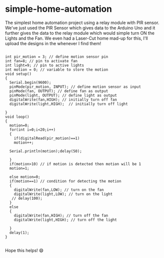# simple-home-automation

The simplest home automation project using a relay module with PIR sensor.
We've just used the PIR Sensor which gives data to the Arduino Uno and it further gives the data to the relay module which would simple turn ON the Lights and the Fan. We even had a Laser-Cut home mad-up for this, I'll upload the designs in the whenever I find them!

```

int pir_motion = 3; // define motion sensor pin
int fan=8; // pin to activate fan
int light=9; // pin to active lights
int motion = 0; // variable to store the motion
void setup() 
{
  Serial.begin(9600);
  pinMode(pir_motion, INPUT); // define motion sensor as input
  pinMode(fan, OUTPUT); // define fan as output
  pinMode(light, OUTPUT); // define light as output
  digitalWrite(fan,HIGH); // initially turn off fan
  digitalWrite(light,HIGH);  // initially turn off light

}
void loop() 
{
  motion=0;
  for(int i=0;i<20;i++) 
  {
    if(digitalRead(pir_motion)==1)
    motion++;
  
  Serial.println(motion);delay(50);
  
  }
  if(motion>10) // if motion is detected then motion will be 1
  motion=1;

  else motion=0;
  if(motion==1) // condition for detecting the motion
  {
    digitalWrite(fan,LOW); // turn on the fan 
    digitalWrite(light,LOW); // turn on the light
   // delay(100);
  }
  else
  {
    digitalWrite(fan,HIGH); // turn off the fan
    digitalWrite(light,HIGH); // turn off the light
   
  }
  delay(1);       
}


```

Hope this helps! :smile:
